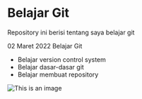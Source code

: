 # Belajar Git
Repository ini berisi tentang saya belajar git

02 Maret 2022
Belajar Git
- Belajar version control system
- Belajar dasar-dasar git
- Belajar membuat repository

![This is an image](https://myoctocat.com/assets/images/base-octocat.svg)
